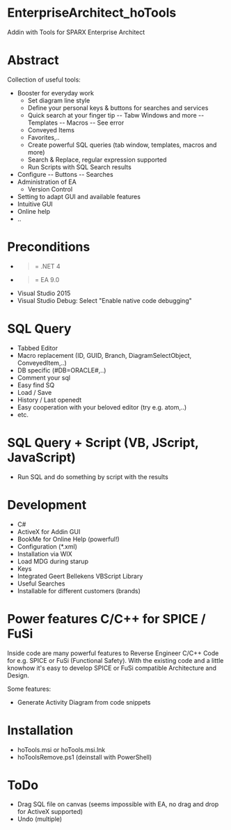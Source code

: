 # EnterpriseArchitect_hoTools
Addin with Tools for SPARX Enterprise Architect

# Abstract #
Collection of useful tools:

- Booster for everyday work
  - Set diagram line style
  - Define your personal keys & buttons for searches and services
  - Quick search at your finger tip
    -- Tabw Windows and more
    -- Templates
    -- Macros
    -- See error
  - Conveyed Items
  - Favorites,..
  - Create powerful SQL queries (tab window, templates, macros and more)
  - Search & Replace, regular expression supported
  - Run Scripts with SQL Search results
- Configure
-- Buttons
-- Searches
- Administration of EA
  - Version Control
- Setting to adapt GUI and available features
- Intuitive GUI
- Online help
- ..

# Preconditions
- >= .NET 4
- >=  EA 9.0
- Visual Studio 2015
- Visual Studio Debug: Select "Enable native code debugging"

# SQL Query
- Tabbed Editor
- Macro replacement (ID, GUID, Branch, DiagramSelectObject, ConveyedItem,..)
- DB specific (#DB=ORACLE#,..)
- Comment your sql
- Easy find SQ
- Load / Save
- History / Last openedt
- Easy cooperation with your beloved editor (try e.g. atom,..)
- etc.

# SQL Query + Script (VB, JScript, JavaScript)
- Run SQL and do something by script with the results

# Development #
- C#
- ActiveX for Addin GUI
- BookMe for Online Help (powerful!)
- Configuration (*.xml)
- Installation via WIX
- Load MDG during starup
- Keys
- Integrated Geert Bellekens VBScript Library
- Useful Searches
- Installable for different customers (brands)

# Power features C/C++ for SPICE / FuSi #
Inside code are many powerful features to Reverse Engineer C/C++ Code for e.g. SPICE or FuSi (Functional Safety). With the existing code and a little knowhow it's easy to develop SPICE or FuSi compatible Architecture and Design.

Some features:
- Generate Activity Diagram from code snippets

# Installation #
- hoTools.msi or hoTools.msi.lnk
- hoToolsRemove.ps1 (deinstall with PowerShell)

# ToDo
- Drag SQL file on canvas
  (seems impossible with EA, no drag and drop for ActiveX supported)
- Undo (multiple)
